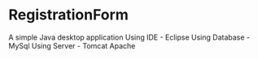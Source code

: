 # RegistrationForm
A simple Java desktop application
Using IDE - Eclipse
Using Database - MySql
Using Server - Tomcat Apache
